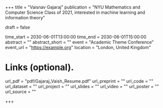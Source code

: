 +++
title = "Vaisnav Gajaraj"
publication = "NYU Mathematics and Computer Science Class of 2021, interested in machine learning and information theory"

draft = false

time_start = 2030-06-01T13:00:00
time_end = 2030-06-01T15:00:00
abstract = ""
abstract_short = ""
event = "Academic Theme Conference"
event_url = "https://example.org"
location = "London, United Kingdom"

# Links (optional).
url_pdf = "pdf/Gajaraj_Vaish_Resume.pdf"
url_preprint = ""
url_code = ""
url_dataset = ""
url_project = ""
url_slides = ""
url_video = ""
url_poster = ""
url_source = ""

+++
